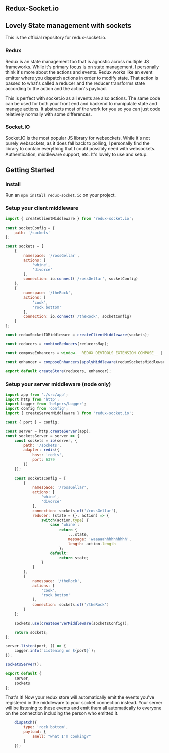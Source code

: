 Redux-Socket.io
-------------------

## Lovely State management with sockets
This is the official repository for redux-socket.io. 

### Redux
Redux is an state management too that is agnostic across multiple JS frameworks. While it's primary focus is on state
management, I personally think it's more about the actions and events. Redux works like an event emitter where you
dispatch actions in order to modify state. That action is passed to what's called a reducer and the reducer
transforms state according to the action and the action's payload. 

This is perfect with socket.io as all events are also actions. The same code can be used for both your front end
and backend to manipulate state and manage actions. It abstracts most of the work for you so you can just
code relatively normally with some differences.  

### Socket.IO
Socket.IO is the most popular JS library for websockets. While it's not purely websockets, as it does fall back to polling,
I personally find the library to contain everything that I could possibly need with websockets. Authentication,
middleware support, etc. It's lovely to use and setup.

## Getting Started

### Install
Run an `npm install redux-socket.io` on your project.

### Setup your client middleware

```js
import { createClientMiddleware } from 'redux-socket.io';

const socketConfig = {
    path: '/sockets'
};

const sockets = [
    {
        namespace: '/rossGellar',
        actions: [
            'whine',
            'divorce'
        ],
        connection: io.connect('/rossGellar', socketConfig)
    },
    {
        namespace: '/theRock',
        actions: [
            'cook',
            'rock bottom'
        ],
        connection: io.connect('/theRock', socketConfig)
    }
];

const reduxSocketIOMiddleware = createClientMiddleware(sockets);

const reducers = combineReducers(reducersMap);

const composeEnhancers = window.__REDUX_DEVTOOLS_EXTENSION_COMPOSE__ || compose;

const enhancer = composeEnhancers(applyMiddleware(reduxSocketsMiddleware));

export default createStore(reducers, enhancer);

```

### Setup your server middleware (node only)

```js
import app from './src/app';
import http from 'http';
import Logger from 'helpers/Logger';
import config from 'config';
import { createServerMiddleware } from 'redux-socket.io';

const { port } = config;

const server = http.createServer(app);
const socketsServer = server => {
    const sockets = io(server, {
        path: '/sockets',
        adapter: redis({
            host: 'redis',
            port: 6379
        })
    });
    
    const socketsConfig = [
        {
            namespace: '/rossGellar',
            actions: [
                'whine',
                'divorce'
            ],
            connection: sockets.of('/rossGellar'),
            reducer: (state = {}, action) => {
                switch(action.type) {
                    case 'whine':
                        return {
                            ...state,
                            message: 'waaaaahhhhhhhhhh',
                            length: action.length
                        };
                    default:
                        return state;
                }
            }
        },
        {
            namespace: '/theRock',
            actions: [
                'cook',
                'rock bottom'
            ],
            connection: sockets.of('/theRock')
        }
    ];
    
    sockets.use(createServerMiddleware(socketsConfig));

    return sockets;
};

server.listen(port, () => {
    Logger.info(`Listening on ${port}`);
});

socketsServer();

export default {
    server,
    sockets
};
```

That's it! Now your redux store will automatically emit the events you've registered in the middleware to your
socket connection instead. Your server will be listening to these events and emit them all automatically to everyone on
the connection including the person who emitted it. 

```js
    dispatch({ 
        type: 'rock bottom', 
        payload: {
            smell: "what I'm cooking?"
        }
    });
```